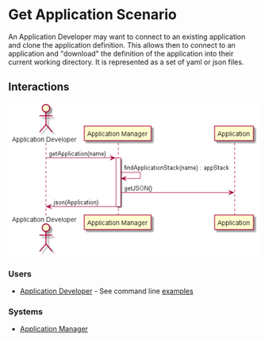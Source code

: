 # Get Application Scenario
An Application Developer may want to connect to an existing application and clone 
the application definition. This allows then to connect to an application and "download" the
definition of the application into their current working directory. It is represented
as a set of yaml or json files.

## Interactions

![Image](Interaction.png)

### Users

* [Application Developer](../../Actors/ApplicationDeveloper/README.md) - See command line [examples](../../Actors/ApplicationDeveloper/README.md#get-an-application)

### Systems

* [Application Manager](../../ApplicationManager/README.md)
